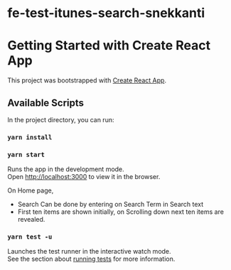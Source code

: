 # fe-test-itunes-search-snekkanti

# Getting Started with Create React App

This project was bootstrapped with [Create React App](https://github.com/facebook/create-react-app).

## Available Scripts

In the project directory, you can run:

### `yarn install`

### `yarn start`

Runs the app in the development mode.\
Open [http://localhost:3000](http://localhost:3000) to view it in the browser.

On Home page, 
- Search Can be done by entering on Search Term in Search text
- First ten items are shown initially, on Scrolling down next ten items are revealed.

### `yarn test -u`

Launches the test runner in the interactive watch mode.\
See the section about [running tests](https://facebook.github.io/create-react-app/docs/running-tests) for more information.


### 
